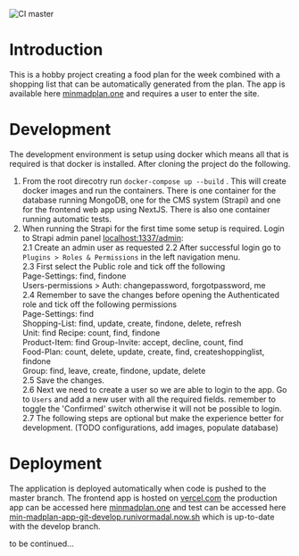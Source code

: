 ![CI master](https://github.com/inur93/min-madplan/workflows/CI/badge.svg)

# Introduction #
This is a hobby project creating a food plan for the week combined with a shopping list that can be automatically generated from the plan.
The app is available here [minmadplan.one](http://minmadplan.one/) and requires a user to enter the site.

# Development #
The development environment is setup using docker which means all that is required is that docker is installed. After cloning the project do the following.
1. From the root direcotry run `docker-compose up --build` . This will create  docker images and run the containers. There is one container for the database running MongoDB, one for the CMS system (Strapi) and one for the frontend web app using NextJS. There is also one container running automatic tests.
2. When running the Strapi for the first time some setup is required. Login to Strapi admin panel [localhost:1337/admin](http://localhost:1337/admin):  
  2.1 Create an admin user as requested
  2.2 After successful login go to `Plugins > Roles & Permissions` in the left navigation menu.  
  2.3 First select the Public role and tick off the following  
    Page-Settings: find, findone  
    Users-permissions > Auth: changepassword, forgotpassword, me  
  2.4 Remember to save the changes before opening the Authenticated role and tick off the following permissions  
    Page-Settings: find  
    Shopping-List: find, update, create, findone, delete, refresh  
    Unit: find
    Recipe: count, find, findone  
    Product-Item: find
    Group-Invite: accept, decline, count, find  
    Food-Plan: count, delete, update, create, find, createshoppinglist, findone  
    Group: find, leave, create, findone, update, delete  
  2.5 Save the changes.  
  2.6 Next we need to create a user so we are able to login to the app. Go to `Users` and add a new user with all the required fields. remember to toggle the 'Confirmed' switch otherwise it will not be possible to login.
  2.7 The following steps are optional but make the experience better for development. (TODO configurations, add images, populate database)

# Deployment #
The application is deployed automatically when code is pushed to the master branch.
The frontend app is hosted on [vercel.com](https://vercel.com/) the production app can be accessed here [minmadplan.one](http://minmadplan.one/) and test can be accessed here [min-madplan-app-git-develop.runivormadal.now.sh](https://min-madplan-app-git-develop.runivormadal.now.sh/) which is up-to-date with the develop branch.

to be continued...
